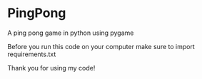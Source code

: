 # PingPong
A ping pong game in python using pygame

Before you run this code on your computer make sure to import requirements.txt

Thank you for using my code!
